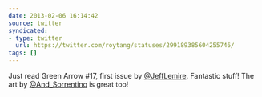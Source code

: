 ```yaml
---
date: 2013-02-06 16:14:42
source: twitter
syndicated:
- type: twitter
  url: https://twitter.com/roytang/statuses/299189385604255746/
tags: []
---
```


Just read Green Arrow #17, first issue by [@JeffLemire](https://twitter.com/JeffLemire/). Fantastic stuff! The art by [@And_Sorrentino](https://twitter.com/And_Sorrentino/) is great too!